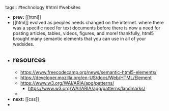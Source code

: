 tags:: #technology #html #websites

- **prev:** [[html]]
- [[html]] evolved as peoples needs changed on the internet. where there was a specific need for text documents before there is now a need for posting articles, tables, videos, figures, and more! thankfully, html5 brought many semantic elements that you can use in all of your wedsides.
- ## resources
	- https://www.freecodecamp.org/news/semantic-html5-elements/
	- https://developer.mozilla.org/en-US/docs/Web/HTML/Element
	- https://www.w3.org/WAI/ARIA/apg/patterns/
		- https://www.w3.org/WAI/ARIA/apg/patterns/landmarks/
	-
- **next:** [[css]]
-